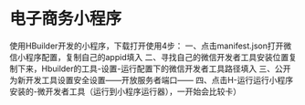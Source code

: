 # 电子商务小程序
使用HBuilder开发的小程序，下载打开使用4步：
一、点击manifest.json打开微信小程序配置，复制自己的appid填入
二、寻找自己的微信开发者工具安装位置复制下来，Hbuilder的工具-设置-运行配置下的微信开发者工具路径填入
三、公开为新开发工具设置安全设置——开放服务者端口——
四、点击H-运行运行小程序安装的-微开发者工具（运行到小程序运行器），一开始会比较卡）
